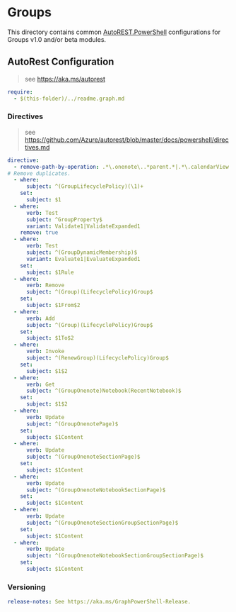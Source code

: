 # Groups

This directory contains common [AutoREST.PowerShell](https://github.com/Azure/autorest.powershell) configurations for Groups v1.0 and/or beta modules.

## AutoRest Configuration

> see <https://aka.ms/autorest>

``` yaml
require:
  - $(this-folder)/../readme.graph.md
```

### Directives

> see https://github.com/Azure/autorest/blob/master/docs/powershell/directives.md

``` yaml
directive:
  - remove-path-by-operation: .*\.onenote\..*parent.*|.*\.calendarView.*|.*\.notebooks\.section.*|.*\.sectionGroups\.section.*|.*\.sections\.pages.*|.*\.calendar\.events\..*$|.*\.events\..*$
# Remove duplicates.
  - where:
      subject: ^(GroupLifecyclePolicy)(\1)+
    set:
      subject: $1
  - where:
      verb: Test
      subject: ^GroupProperty$
      variant: Validate1|ValidateExpanded1
    remove: true
  - where:
      verb: Test
      subject: ^(GroupDynamicMembership)$
      variant: Evaluate1|EvaluateExpanded1
    set:
      subject: $1Rule
  - where:
      verb: Remove
      subject: ^(Group)(LifecyclePolicy)Group$
    set:
      subject: $1From$2
  - where:
      verb: Add
      subject: ^(Group)(LifecyclePolicy)Group$
    set:
      subject: $1To$2
  - where:
      verb: Invoke
      subject: ^(RenewGroup)(LifecyclePolicy)Group$
    set:
      subject: $1$2
  - where:
      verb: Get
      subject: ^(GroupOnenote)Notebook(RecentNotebook)$
    set:
      subject: $1$2
  - where:
      verb: Update
      subject: ^(GroupOnenotePage)$
    set:
      subject: $1Content
  - where:
      verb: Update
      subject: ^(GroupOnenoteSectionPage)$
    set:
      subject: $1Content
  - where:
      verb: Update
      subject: ^(GroupOnenoteNotebookSectionPage)$
    set:
      subject: $1Content
  - where:
      verb: Update
      subject: ^(GroupOnenoteSectionGroupSectionPage)$
    set:
      subject: $1Content
  - where:
      verb: Update
      subject: ^(GroupOnenoteNotebookSectionGroupSectionPage)$
    set:
      subject: $1Content
```

### Versioning

``` yaml
release-notes: See https://aka.ms/GraphPowerShell-Release.
```
